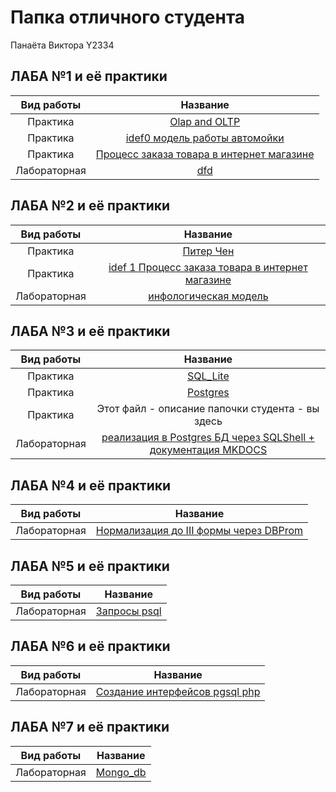 # Папка отличного студента
Панаёта Виктора Y2334

## ЛАБА №1 и её практики
|Вид работы  |Название                                 |
|:----------:|:---------------------------------------:|
|Практика    |[Olap and OLTP](./prac/1.1)   |
|Практика    |[idef0 модель работы автомойки](./prac/1.2)   |
|Практика    |[Процесс заказа товара в интернет магазине](./prac/1.2)   |
|Лабораторная|[dfd](./labs/lab_№1)|


## ЛАБА №2 и её практики
|Вид работы  |Название                                         |
|:----------:|:----------------------------------------------:|
|Практика    |[Питер Чен](./prac/2.1)|
|Практика    |[idef 1 Процесс заказа товара в интернет магазине](./prac/2.2)|
|Лабораторная|[инфологическая модель](./labs/lab_№2)|


## ЛАБА №3 и её практики
|Вид работы  |Название                                                     |
|:----------:|:-----------------------------------------------------------:|
|Практика    |[SQL_Lite](./prac/3.1)|
|Практика    |[Postgres](./prac/3.2)|
|Практика    |Этот файл - описание папочки студента - вы здесь|
|Лабораторная|[реализация в Postgres БД через SQLShell + документация MKDOCS](./labs/lab_№3)|


## ЛАБА №4 и её практики
|Вид работы  |Название                              |
|:----------:|:------------------------------------:|
|Лабораторная|[Нормализация до III формы через DBProm](./labs/lab_№4)|


## ЛАБА №5 и её практики
|Вид работы  |Название                              |
|:----------:|:------------------------------------:|
|Лабораторная|[Запросы psql](./labs/lab_№5)|


## ЛАБА №6 и её практики
|Вид работы  |Название                              |
|:----------:|:------------------------------------:|
|Лабораторная|[Создание интерфейсов pgsql php](./labs/lab_№6)|

## ЛАБА №7 и её практики
|Вид работы  |Название                              |
|:----------:|:------------------------------------:|
|Лабораторная|[Mongo_db](./labs/lab_№7)|
